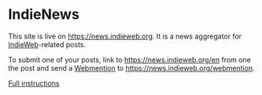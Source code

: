 # IndieNews

This site is live on https://news.indieweb.org. It is a news aggregator for [IndieWeb](https://indieweb.org)-related posts.

To submit one of your posts, link to https://news.indieweb.org/en from one the post and send a [Webmention](https://indieweb.org/webmention) to https://news.indieweb.org/webmention.

[Full instructions](https://news.indieweb.org/how-to-submit-a-post)
